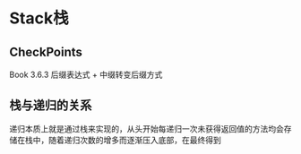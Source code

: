 # Stack栈
## CheckPoints
Book 3.6.3 后缀表达式 + 中缀转变后缀方式

## 栈与递归的关系
递归本质上就是通过栈来实现的，从头开始每递归一次未获得返回值的方法均会存储在栈中，随着递归次数的增多而逐渐压入底部，在最终得到